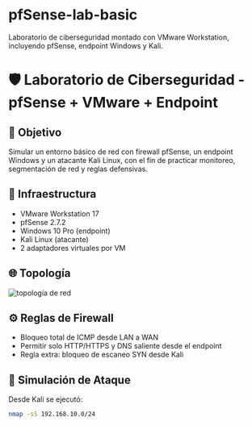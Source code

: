 # pfSense-lab-basic
Laboratorio de ciberseguridad montado con VMware Workstation, incluyendo pfSense, endpoint Windows y Kali.
# 🛡️ Laboratorio de Ciberseguridad - pfSense + VMware + Endpoint

## 🎯 Objetivo
Simular un entorno básico de red con firewall pfSense, un endpoint Windows y un atacante Kali Linux, con el fin de practicar monitoreo, segmentación de red y reglas defensivas.

## 🔧 Infraestructura
- VMware Workstation 17
- pfSense 2.7.2
- Windows 10 Pro (endpoint)
- Kali Linux (atacante)
- 2 adaptadores virtuales por VM

## 🌐 Topología
![topología de red](capturas/topologia.png)

## ⚙️ Reglas de Firewall
- Bloqueo total de ICMP desde LAN a WAN
- Permitir solo HTTP/HTTPS y DNS saliente desde el endpoint
- Regla extra: bloqueo de escaneo SYN desde Kali

## 🚨 Simulación de Ataque
Desde Kali se ejecutó:
```bash
nmap -sS 192.168.10.0/24
